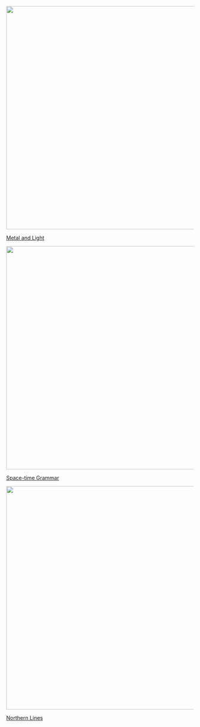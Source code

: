 <img src="https://user-images.githubusercontent.com/29188589/125689751-828a3be9-2cbd-4f6e-a568-9827662e4557.PNG" width="600">


<a href="https://stevenwmarks.github.io/metalLight/">Metal and Light</a>


<img src="https://user-images.githubusercontent.com/29188589/126886199-e40faa9e-212b-44c2-bbca-5dfcdb2d3d9f.PNG" width="600">

<a href="https://stevenwmarks.github.io/spacetimeGrammar/">Space-time Grammar</a>

<img src="https://user-images.githubusercontent.com/29188589/127587461-b1b406a0-122b-44b4-a0c5-eab75b0626b6.PNG" width="600">

<a href="https://stevenwmarks.github.io/northernLines/">Northern Lines</a>



<!-- 
For more details see [GitHub Flavored Markdown](https://guides.github.com/features/mastering-markdown/).

### Jekyll Themes

Your Pages site will use the layout and styles from the Jekyll theme you have selected in your [repository settings](https://github.com/stevenwmarks/stevenwmarks/settings/pages). The name of this theme is saved in the Jekyll `_config.yml` configuration file.

### Support or Contact

Having trouble with Pages? Check out our [documentation](https://docs.github.com/categories/github-pages-basics/) or [contact support](https://support.github.com/contact) and we’ll help you sort it out.  -->
